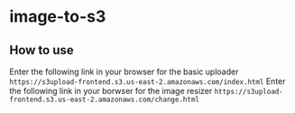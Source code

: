 # image-to-s3

## How to use
Enter the following link in your browser for the basic uploader
`https://s3upload-frontend.s3.us-east-2.amazonaws.com/index.html`
Enter the following link in your borwser for the image resizer
`https://s3upload-frontend.s3.us-east-2.amazonaws.com/change.html`
